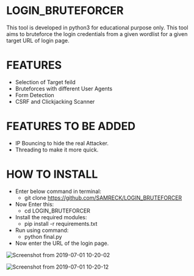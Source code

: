 # LOGIN_BRUTEFORCER
This tool is developed in python3 for educational purpose only.
This tool aims to bruteforce the login credentials from a given wordlist for a given target URL of login page. 

# FEATURES
- Selection of Target feild
- Bruteforces with different User Agents
- Form Detection
- CSRF and Clickjacking Scanner

# FEATURES TO BE ADDED
- IP Bouncing to hide the real Attacker.
- Threading to make it more quick.

# HOW TO INSTALL
- Enter below command in terminal:
  - git clone https://github.com/SAMRECK/LOGIN_BRUTEFORCER
- Now Enter this:
  - cd LOGIN_BRUTEFORCER
- Install the required modules:
  - pip install -r requirements.txt
- Run using command:
  - python final.py
- Now enter the URL of the login page.



![Screenshot from 2019-07-01 10-20-02](https://user-images.githubusercontent.com/42610642/60411459-7a6b0f80-9bea-11e9-8a93-1b367507aa2d.png)


![Screenshot from 2019-07-01 10-20-12](https://user-images.githubusercontent.com/42610642/60411464-835be100-9bea-11e9-9897-e086d7ecfb4f.png)
